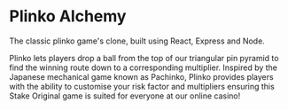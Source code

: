 # Plinko Alchemy
The classic plinko game's clone, built using React, Express and Node.

Plinko lets players drop a ball from the top of our triangular pin pyramid to find the winning route down to a corresponding multiplier. Inspired by the Japanese mechanical game known as Pachinko, Plinko provides players with the ability to customise your risk factor and multipliers ensuring this Stake Original game is suited for everyone at our online casino!
